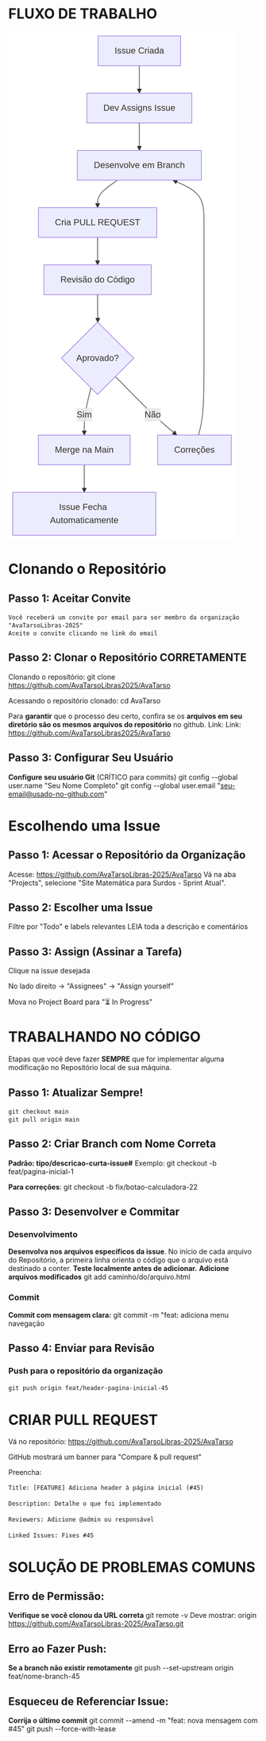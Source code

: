 # FLUXO DE TRABALHO
![](/assets/imagens/workflow_git.png)
# Clonando o Repositório
## Passo 1: Aceitar Convite
    Você receberá um convite por email para ser membro da organização "AvaTarsoLibras-2025"
    Aceite o convite clicando no link do email

## Passo 2: Clonar o Repositório CORRETAMENTE
Clonando o repositório: 
    git clone https://github.com/AvaTarsoLibras2025/AvaTarso

Acessando o repositório clonado:
    cd AvaTarso

Para **garantir** que o processo deu certo, confira se os **arquivos em seu diretório são os mesmos arquivos do repositório** no github. Link:
    Link: https://github.com/AvaTarsoLibras2025/AvaTarso

## Passo 3: Configurar Seu Usuário
**Configure seu usuário Git** (CRÍTICO para commits)
    git config --global user.name "Seu Nome Completo"
    git config --global user.email "seu-email@usado-no-github.com"

# Escolhendo uma Issue

## Passo 1: Acessar o Repositório da Organização
Acesse: https://github.com/AvaTarsoLibras-2025/AvaTarso
Vá na aba "Projects", selecione "Site Matemática para Surdos - Sprint Atual".

## Passo 2: Escolher uma Issue
Filtre por "Todo" e labels relevantes
LEIA toda a descrição e comentários

## Passo 3: Assign (Assinar a Tarefa)
Clique na issue desejada

No lado direito → "Assignees" → "Assign yourself"

Mova no Project Board para "⏳ In Progress"

# TRABALHANDO NO CÓDIGO
Etapas que você deve fazer **SEMPRE** que for implementar alguma modificação no Repositório local de sua máquina.

## Passo 1: Atualizar Sempre!
    git checkout main
    git pull origin main

## Passo 2: Criar Branch com Nome Correta
**Padrão: tipo/descricao-curta-issue#**
    Exemplo: git checkout -b feat/pagina-inicial-1

**Para correções**:
    git checkout -b fix/botao-calculadora-22

## Passo 3: Desenvolver e Commitar

### Desenvolvimento
**Desenvolva nos arquivos específicos da issue**. No início de cada arquivo do Repositório, a primeira linha orienta o código que o arquivo está destinado a conter.
**Teste localmente antes de adicionar.**
**Adicione arquivos modificados**
    git add caminho/do/arquivo.html

### Commit
**Commit com mensagem clara:**
    git commit -m "feat: adiciona menu navegação

## Passo 4: Enviar para Revisão

### Push para o repositório da organização
    git push origin feat/header-pagina-inicial-45

# CRIAR PULL REQUEST
Vá no repositório: https://github.com/AvaTarsoLibras-2025/AvaTarso

GitHub mostrará um banner para "Compare & pull request"

Preencha:

    Title: [FEATURE] Adiciona header à página inicial (#45)

    Description: Detalhe o que foi implementado

    Reviewers: Adicione @admin ou responsável

    Linked Issues: Fixes #45

# SOLUÇÃO DE PROBLEMAS COMUNS

## Erro de Permissão:
**Verifique se você clonou da URL correta**
    git remote -v
Deve mostrar: origin https://github.com/AvaTarsoLibras-2025/AvaTarso.git

## Erro ao Fazer Push:
**Se a branch não existir remotamente**
    git push --set-upstream origin feat/nome-branch-45

## Esqueceu de Referenciar Issue:
**Corrija o último commit**
    git commit --amend -m "feat: nova mensagem com #45"
    git push --force-with-lease

